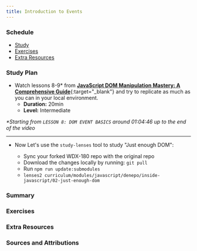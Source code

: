 ```yaml
---
title: Introduction to Events
---
```


### Schedule

  - [Study](#study-plan)
  - [Exercises](#exercises)
  - [Extra Resources](#extra-resources)

### Study Plan

  <!-- TODO: Review + Add Practice -->
  - Watch lessons 8-9* from [**JavaScript DOM Manipulation Mastery: A Comprehensive Guide**](https://www.youtube.com/watch?v=BGkc6dKUZ84){:target="_blank"} and try to replicate as much as you can in your local environment.
    - **Duration:** 20min
    - **Level:** Intermediate

  _*Starting from `LESSON 8: DOM EVENT BASICS` around 01:04:46 up to the end of the video_

  ---

  - Now Let's use the `study-lenses` tool to study "Just enough DOM":

    - Sync your forked WDX-180 repo with the original repo
    - Download the changes locally by running: `git pull`
    - Run `npm run update:submodules`
    - `lenses2 curriculum/modules/javascript/denepo/inside-javascript/02-just-enough-dom`

### Summary

### Exercises

  <!-- SGEN:META:PROGRESS:task=Watch and replicate 'Lesson 8 - DOM Event Basics' part from the 'JavaScript DOM Manipulation Mastery' video -->

  <!-- SGEN:META:PROGRESS:task=Watch and replicate 'Lesson 9 - Using Event Delegation and the Event Object' part from the 'JavaScript DOM Manipulation Mastery' video -->

### Extra Resources

### Sources and Attributions